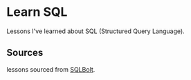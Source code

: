 # Learn SQL

Lessons I've learned about SQL (Structured Query Language).

## Sources

lessons sourced from [SQLBolt](https://sqlbolt.com/).